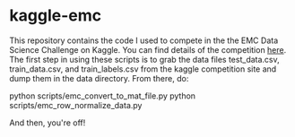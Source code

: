 kaggle-emc
==========

This repository contains the code I used to compete in the the EMC Data Science Challenge on Kaggle.  You can find details of the competition [here](http://www.kaggle.com/c/emc-data-science/).  The first step in using these scripts is to grab the data files test_data.csv, train_data.csv, and train_labels.csv from the kaggle competition site and dump them in the data directory.  From there, do:

python scripts/emc_convert_to_mat_file.py
python scripts/emc_row_normalize_data.py

And then, you're off!

